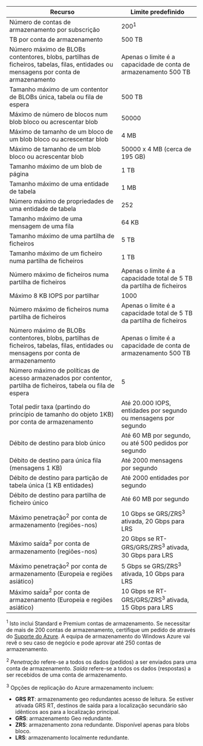 Recurso|Limite predefinido
---|---
Número de contas de armazenamento por subscrição|200<sup>1</sup>
TB por conta de armazenamento|500 TB
Número máximo de BLOBs contentores, blobs, partilhas de ficheiros, tabelas, filas, entidades ou mensagens por conta de armazenamento|Apenas o limite é a capacidade de conta de armazenamento 500 TB
Tamanho máximo de um contentor de BLOBs única, tabela ou fila de espera|500 TB
Máximo de número de blocos num blob bloco ou acrescentar blob|50000
Máximo de tamanho de um bloco de um blob bloco ou acrescentar blob|4 MB
Máximo de tamanho de um blob bloco ou acrescentar blob|50000 x 4 MB (cerca de 195 GB) 
Tamanho máximo de um blob de página |1 TB
Tamanho máximo de uma entidade de tabela|1 MB
Número máximo de propriedades de uma entidade de tabela|252
Tamanho máximo de uma mensagem de uma fila|64 KB
Tamanho máximo de uma partilha de ficheiros|5 TB
Tamanho máximo de um ficheiro numa partilha de ficheiros|1 TB
Número máximo de ficheiros numa partilha de ficheiros|Apenas o limite é a capacidade total de 5 TB da partilha de ficheiros
Máximo 8 KB IOPS por partilhar|1000
Número máximo de ficheiros numa partilha de ficheiros|Apenas o limite é a capacidade total de 5 TB da partilha de ficheiros
Número máximo de BLOBs contentores, blobs, partilhas de ficheiros, tabelas, filas, entidades ou mensagens por conta de armazenamento|Apenas o limite é a capacidade de conta de armazenamento 500 TB
Número máximo de políticas de acesso armazenados por contentor, partilha de ficheiros, tabela ou fila de espera|5
Total pedir taxa (partindo do princípio de tamanho do objeto 1KB) por conta de armazenamento|Até 20.000 IOPS, entidades por segundo ou mensagens por segundo
Débito de destino para blob único|Até 60 MB por segundo, ou até 500 pedidos por segundo
Débito de destino para única fila (mensagens 1 KB)|Até 2000 mensagens por segundo
Débito de destino para partição de tabela única (1 KB entidades)|Até 2000 entidades por segundo
Débito de destino para partilha de ficheiro único|Até 60 MB por segundo
Máximo penetração<sup>2</sup> por conta de armazenamento (regiões-nos)|10 Gbps se GRS/ZRS<sup>3</sup> ativada, 20 Gbps para LRS
Máximo saída<sup>2</sup> por conta de armazenamento (regiões-nos)|20 Gbps se RT-GRS/GRS/ZRS<sup>3</sup> ativada, 30 Gbps para LRS
Máximo penetração<sup>2</sup> por conta de armazenamento (Europeia e regiões asiático)|5 Gbps se GRS/ZRS<sup>3</sup> ativada, 10 Gbps para LRS
Máximo saída<sup>2</sup> por conta de armazenamento (Europeia e regiões asiático)|10 Gbps se RT-GRS/GRS/ZRS<sup>3</sup> ativada, 15 Gbps para LRS

<sup>1</sup> Isto inclui Standard e Premium contas de armazenamento. Se necessitar de mais de 200 contas de armazenamento, certifique um pedido de através do [Suporte do Azure](https://azure.microsoft.com/support/faq/). A equipa de armazenamento do Windows Azure vai revê o seu caso de negócio e pode aprovar até 250 contas de armazenamento. 

<sup>2</sup> *Penetração* refere-se a todos os dados (pedidos) a ser enviados para uma conta de armazenamento. *Saída* refere-se a todos os dados (respostas) a ser recebidos de uma conta de armazenamento.  

<sup>3</sup> Opções de replicação do Azure armazenamento incluem:

- **GRS RT**: armazenamento geo redundantes acesso de leitura. Se estiver ativada GRS RT, destinos de saída para a localização secundário são idênticos aos para a localização principal.
- **GRS**: armazenamento Geo redundante. 
- **ZRS**: armazenamento zona redundante. Disponível apenas para blobs bloco. 
- **LRS**: armazenamento localmente redundante. 

